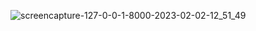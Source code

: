 ![screencapture-127-0-0-1-8000-2023-02-02-12_51_49](https://user-images.githubusercontent.com/96875447/216258294-77e61b67-753b-4478-9221-d46301a47777.png)
